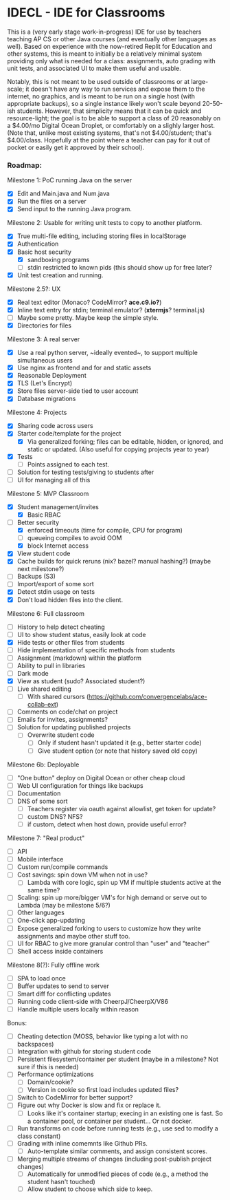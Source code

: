 IDECL - IDE for Classrooms
==========================

This is a (very early stage work-in-progress) IDE for use by teachers teaching AP CS or other Java courses (and eventually other languages as well).  Based on experience with the now-retired Replit for Education and other systems, this is meant to initially be a relatively minimal system providing only what is needed for a class: assignments, auto grading with unit tests, and associated UI to make them useful and usable.

Notably, this is not meant to be used outside of classrooms or at large-scale; it doesn't have any way to run services and expose them to the internet, no graphics, and is meant to be run on a single host (with appropriate backups), so a single instance likely won't scale beyond 20-50-ish students.  However, that simplicity means that it can be quick and resource-light; the goal is to be able to support a class of 20 reasonably on a $4.00/mo Digital Ocean Droplet, or comfortably on a slighly larger host.  (Note that, unlike most existing systems, that's not $4.00/student; that's $4.00/class.  Hopefully at the point where a teacher can pay for it out of pocket or easily get it approved by their school).

### Roadmap:

Milestone 1: PoC running Java on the server
- [X] Edit and Main.java and Num.java
- [X] Run the files on a server
- [X] Send input to the running Java program.

Milestone 2: Usable for writing unit tests to copy to another platform.
- [X] True multi-file editing, including storing files in localStorage
- [X] Authentication
- [X] Basic host security
  - [X] sandboxing programs
  - [ ] stdin restricted to known pids (this should show up for free later?
- [X] Unit test creation and running.

Milestone 2.5?: UX
- [X] Real text editor (Monaco?  CodeMirror? **ace.c9.io?**)
- [X] Inline text entry for stdin; terminal emulator? (**xtermjs**? terminal.js)
- [ ] Maybe some pretty.  Maybe keep the simple style.
- [X] Directories for files

Milestone 3: A real server
- [X] Use a real python server, ~ideally evented~, to support multiple simultaneous users
- [X] Use nginx as frontend and for and static assets
- [X] Reasonable Deployment
- [X] TLS (Let's Encrypt)
- [X] Store files server-side tied to user account
- [X] Database migrations

Milestone 4: Projects
- [X] Sharing code across users
- [X] Starter code/template for the project
  - [X] Via generalized forking; files can be editable, hidden, or ignored, and static or updated.  (Also useful for copying projects year to year)
- [X] Tests
  - [ ] Points assigned to each test.
- [ ] Solution for testing tests/giving to students after
- [ ] UI for managing all of this

Milestone 5: MVP Classroom
- [X] Student management/invites
  - [X] Basic RBAC
- [ ] Better security
  - [X] enforced timeouts (time for compile, CPU for program)
  - [ ] queueing compiles to avoid OOM
  - [X] block Internet access
- [X] View student code
- [X] Cache builds for quick reruns (nix? bazel? manual hashing?) (maybe next milestone?)
- [ ] Backups (S3)
- [ ] Import/export of some sort
- [X] Detect stdin usage on tests
- [X] Don't load hidden files into the client.

Milestone 6: Full classroom
- [ ] History to help detect cheating
- [ ] UI to show student status, easily look at code
- [X] Hide tests or other files from students
- [ ] Hide implementation of specific methods from students
- [ ] Assignment (markdown) within the platform
- [ ] Ability to pull in libraries
- [ ] Dark mode
- [X] View as student (sudo? Associated student?)
- [ ] Live shared editing
  - [ ] With shared cursors (https://github.com/convergencelabs/ace-collab-ext)
- [ ] Comments on code/chat on project
- [ ] Emails for invites, assignments?
- [ ] Solution for updating published projects
  - [ ] Overwrite student code
    - [ ] Only if student hasn't updated it (e.g., better starter code)
    - [ ] Give student option (or note that history saved old copy)

Milestone 6b: Deployable
- [ ] "One button" deploy on Digital Ocean or other cheap cloud
- [ ] Web UI configuration for things like backups
- [ ] Documentation
- [ ] DNS of some sort
  - [ ] Teachers register via oauth against allowlist, get token for update?
  - [ ] custom DNS? NFS?
  - [ ] if custom, detect when host down, provide useful error?

Milestone 7: "Real product"
- [ ] API
- [ ] Mobile interface
- [ ] Custom run/compile commands
- [ ] Cost savings: spin down VM when not in use?
  - [ ] Lambda with core logic, spin up VM if multiple students active at the same time?
- [ ] Scaling: spin up more/bigger VM's for high demand or serve out to Lambda (may be milestone 5/6?)
- [ ] Other languages
- [ ] One-click app-updating
- [ ] Expose generalized forking to users to customize how they write assignments and maybe other stuff too.
- [ ] UI for RBAC to give more granular control than "user" and "teacher"
- [ ] Shell access inside containers

Milestone 8(?): Fully offline work
- [ ] SPA to load once
- [ ] Buffer updates to send to server
- [ ] Smart diff for conflicting updates
- [ ] Running code client-side with CheerpJ/CheerpX/V86
- [ ] Handle multiple users locally within reason

Bonus:
- [ ] Cheating detection (MOSS, behavior like typing a lot with no backspaces)
- [ ] Integration with github for storing student code
- [ ] Persistent filesystem/container per student (maybe in a milestone?  Not sure if this is needed)
- [ ] Performance optimizations
  - [ ] Domain/cookie?
  - [ ] Version in cookie so first load includes updated files?
- [ ] Switch to CodeMirror for better support?
- [ ] Figure out why Docker is slow and fix or replace it.
  - [ ] Looks like it's container startup; execing in an existing one is fast.  So a container pool, or container per student...  Or not docker.
- [ ] Run transforms on code before running tests (e.g., use sed to modify a class constant)
- [ ] Grading with inline comemnts like Github PRs.
  - [ ] Auto-template similar comments, and assign consistent scores.
- [ ] Merging multiple streams of changes (including post-publish project changes)
  - [ ] Automatically for unmodified pieces of code (e.g., a method the student hasn't touched)
  - [ ] Allow student to choose which side to keep.
